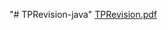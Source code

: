 "# TPRevision-java" 
[TPRevision.pdf](https://github.com/user-attachments/files/20734444/TPRevision.pdf)
